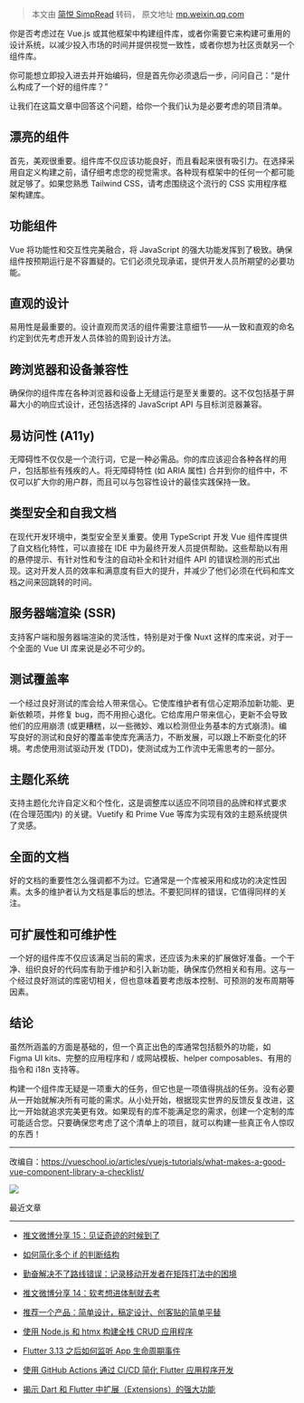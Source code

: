 > 本文由 [简悦 SimpRead](http://ksria.com/simpread/) 转码， 原文地址 [mp.weixin.qq.com](https://mp.weixin.qq.com/s/eZ3CoPrB3qtX0bMRCUkghw)

你是否考虑过在 Vue.js 或其他框架中构建组件库，或者你需要它来构建可重用的设计系统，以减少投入市场的时间并提供视觉一致性，或者你想为社区贡献另一个组件库。

你可能想立即投入进去并开始编码，但是首先你必须退后一步，问问自己：“是什么构成了一个好的组件库？”

让我们在这篇文章中回答这个问题，给你一个我们认为是必要考虑的项目清单。

漂亮的组件
-----

首先，美观很重要。组件库不仅应该功能良好，而且看起来很有吸引力。在选择采用自定义构建之前，请仔细考虑您的视觉需求。各种现有框架中的任何一个都可能就足够了。如果您熟悉 Tailwind CSS，请考虑围绕这个流行的 CSS 实用程序框架构建库。

功能组件
----

Vue 将功能性和交互性完美融合，将 JavaScript 的强大功能发挥到了极致。确保组件按预期运行是不容置疑的。它们必须兑现承诺，提供开发人员所期望的必要功能。

直观的设计
-----

易用性是最重要的。设计直观而灵活的组件需要注意细节——从一致和直观的命名约定到优先考虑开发人员体验的周到设计方法。

跨浏览器和设备兼容性
----------

确保你的组件库在各种浏览器和设备上无缝运行是至关重要的。这不仅包括基于屏幕大小的响应式设计，还包括选择的 JavaScript API 与目标浏览器兼容。

易访问性 (A11y)
-----------

无障碍性不仅仅是一个流行词，它是一种必需品。你的库应该迎合各种各样的用户，包括那些有残疾的人。将无障碍特性 (如 ARIA 属性) 合并到你的组件中，不仅可以扩大你的用户群，而且可以与包容性设计的最佳实践保持一致。

类型安全和自我文档
---------

在现代开发环境中，类型安全至关重要。使用 TypeScript 开发 Vue 组件库提供了自文档化特性，可以直接在 IDE 中为最终开发人员提供帮助。这些帮助以有用的悬停提示、有针对性和专注的自动补全和针对组件 API 的错误检测的形式出现。这对开发人员的效率和满意度有巨大的提升，并减少了他们必须在代码和库文档之间来回跳转的时间。

服务器端渲染 (SSR)
------------

支持客户端和服务器端渲染的灵活性，特别是对于像 Nuxt 这样的库来说，对于一个全面的 Vue UI 库来说是必不可少的。

测试覆盖率
-----

一个经过良好测试的库会给人带来信心。它使库维护者有信心定期添加新功能、更新依赖项，并修复 bug，而不用担心退化。它给库用户带来信心，更新不会导致他们的应用崩溃 (或更糟糕，以一些微妙、难以检测但业务基本的方式崩溃)。编写良好的测试和良好的覆盖率使库充满活力，不断发展，可以跟上不断变化的环境。考虑使用测试驱动开发 (TDD)，使测试成为工作流中无需思考的一部分。

主题化系统
-----

支持主题化允许自定义和个性化，这是调整库以适应不同项目的品牌和样式要求 (在合理范围内) 的关键。Vuetify 和 Prime Vue 等库为实现有效的主题系统提供了灵感。

全面的文档
-----

好的文档的重要性怎么强调都不为过。它通常是一个库被采用和成功的决定性因素。太多的维护者认为文档是事后的想法。不要犯同样的错误，它值得同样的关注。

可扩展性和可维护性
---------

一个好的组件库不仅应该满足当前的需求，还应该为未来的扩展做好准备。一个干净、组织良好的代码库有助于维护和引入新功能，确保库仍然相关和有用。这与一个经过良好测试的库密切相关，但也意味着要考虑版本控制、可预测的发布周期等因素。

结论
--

虽然所涵盖的方面是基础的，但一个真正出色的库通常包括额外的功能，如 Figma UI kits、完整的应用程序和 / 或网站模板、helper composables、有用的指令和 i18n 支持等。

构建一个组件库无疑是一项重大的任务，但它也是一项值得挑战的任务。没有必要从一开始就解决所有可能的需求。从小处开始，根据现实世界的反馈反复改进，这比一开始就追求完美更有效。如果现有的库不能满足您的需求，创建一个定制的库可能适合您。只要确保您考虑了这个清单上的项目，就可以构建一些真正令人惊叹的东西！

* * *

改编自：https://vueschool.io/articles/vuejs-tutorials/what-makes-a-good-vue-component-library-a-checklist/

[![](https://mmbiz.qpic.cn/mmbiz_jpg/WYoaOn5t0ANHxwSZwnNETiaM7gicXoNwK3nWPpibHwDfQsbRtlfNWsAlooSThhOHx62L8oDG0ic7BmW33Y83j2fmOQ/640?wx_fmt=jpeg)](http://mp.weixin.qq.com/s?__biz=MzI0MDIwNTQ1Mg==&mid=2676500844&idx=1&sn=630fa466181ce0597c335efd22bfbeda&chksm=f362e28fc4156b99ba391d5f32b3d8c5d1d252c031b7353d4e82cde3a27950538f6d834ea659&scene=21#wechat_redirect)

最近文章  

-------

*   [推文微博分享 15：见证奇迹的时候到了](http://mp.weixin.qq.com/s?__biz=MzI0MDIwNTQ1Mg==&mid=2676500850&idx=1&sn=c8bdf8ce1d9d81b5bd689444d46ce116&chksm=f362e291c4156b871b70746f636cd1cc31b255c700ba5f6b59e230513bf6d41b6f761abc4176&scene=21#wechat_redirect)  
    
*   [如何简化多个 if 的判断结构](http://mp.weixin.qq.com/s?__biz=MzI0MDIwNTQ1Mg==&mid=2676500844&idx=1&sn=630fa466181ce0597c335efd22bfbeda&chksm=f362e28fc4156b99ba391d5f32b3d8c5d1d252c031b7353d4e82cde3a27950538f6d834ea659&scene=21#wechat_redirect)  
    
*   [勤奋解决不了路线错误：记录移动开发者在矩阵打法中的困境](http://mp.weixin.qq.com/s?__biz=MzI0MDIwNTQ1Mg==&mid=2676500802&idx=1&sn=b6da8540ab629f6f803560a9483937da&chksm=f362e2a1c4156bb7512e07078e6f3a0fb4c68a1a80722b889a146a7c897d5074e7c0a517c96a&scene=21#wechat_redirect)  
    
*   [推文微博分享 14：软考想进体制就去考](http://mp.weixin.qq.com/s?__biz=MzI0MDIwNTQ1Mg==&mid=2676500772&idx=1&sn=7c3aa3abfe34334da64274298b8dd7a7&chksm=f362e2c7c4156bd1082b8b42425c420ad018d9f7d5f3dc215fea8672a25db32ed7f3880d7ed4&scene=21#wechat_redirect)
    
*   [推荐一个产品：简单设计，稿定设计、创客贴的简单平替](http://mp.weixin.qq.com/s?__biz=MzI0MDIwNTQ1Mg==&mid=2676500770&idx=1&sn=4e95a27dec277edb07ba37807a516b1a&chksm=f362e2c1c4156bd7013418f17d0996509af183cf9aeab5067af481c054fb0dbf5d12d93448e1&scene=21#wechat_redirect)  
    
*   [使用 Node.js 和 htmx 构建全栈 CRUD 应用程序](http://mp.weixin.qq.com/s?__biz=MzI0MDIwNTQ1Mg==&mid=2676500755&idx=1&sn=743859e53fcc53b37f13b5c126dd6a19&chksm=f362e2f0c4156be6862a094235a7d99e785d03b5a8ed7b12976730144871a2b5139cc8cda6d0&scene=21#wechat_redirect)  
    
*   [Flutter 3.13 之后如何监听 App 生命周期事件](http://mp.weixin.qq.com/s?__biz=MzI0MDIwNTQ1Mg==&mid=2676500689&idx=1&sn=91498bd5347a6ba61b0d62307f95327b&chksm=f362e332c4156a2423a7b2c43d2275af1a1879620aa4ecf76a31bb5c869997ba94cbb712e283&scene=21#wechat_redirect)  
    
*   [使用 GitHub Actions 通过 CI/CD 简化 Flutter 应用程序开发](http://mp.weixin.qq.com/s?__biz=MzI0MDIwNTQ1Mg==&mid=2676500677&idx=1&sn=142e11e3796c07c94db4c3a0bf2cc648&chksm=f362e326c4156a30547364bdfcec453ce943a497aa1851a8abf7d1f1524bfc04aa44cb0459b4&scene=21#wechat_redirect)  
    
*   [揭示 Dart 和 Flutter 中扩展（Extensions）的强大功能](http://mp.weixin.qq.com/s?__biz=MzI0MDIwNTQ1Mg==&mid=2676500653&idx=1&sn=bf0b97e8166ae90c73bcd55ee2a3365b&chksm=f362e34ec4156a5831854adaa9d824090025776db45c40695aabfa3b2da737e463a55319defe&scene=21#wechat_redirect)